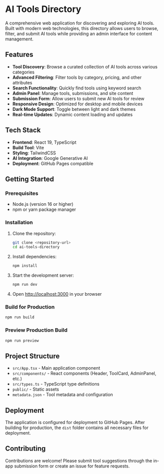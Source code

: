 # AI Tools Directory

A comprehensive web application for discovering and exploring AI tools. Built with modern web technologies, this directory allows users to browse, filter, and submit AI tools while providing an admin interface for content management.

## Features

- **Tool Discovery**: Browse a curated collection of AI tools across various categories
- **Advanced Filtering**: Filter tools by category, pricing, and other attributes
- **Search Functionality**: Quickly find tools using keyword search
- **Admin Panel**: Manage tools, submissions, and site content
- **Submission Form**: Allow users to submit new AI tools for review
- **Responsive Design**: Optimized for desktop and mobile devices
- **Dark Mode Support**: Toggle between light and dark themes
- **Real-time Updates**: Dynamic content loading and updates

## Tech Stack

- **Frontend**: React 19, TypeScript
- **Build Tool**: Vite
- **Styling**: TailwindCSS
- **AI Integration**: Google Generative AI
- **Deployment**: GitHub Pages compatible

## Getting Started

### Prerequisites

- Node.js (version 16 or higher)
- npm or yarn package manager

### Installation

1. Clone the repository:
   ```bash
   git clone <repository-url>
   cd ai-tools-directory
   ```

2. Install dependencies:
   ```bash
   npm install
   ```

3. Start the development server:
   ```bash
   npm run dev
   ```

4. Open [http://localhost:3000](http://localhost:3000) in your browser

### Build for Production

```bash
npm run build
```

### Preview Production Build

```bash
npm run preview
```

## Project Structure

- `src/App.tsx` - Main application component
- `src/components/` - React components (Header, ToolCard, AdminPanel, etc.)
- `src/types.ts` - TypeScript type definitions
- `public/` - Static assets
- `metadata.json` - Tool metadata and configuration

## Deployment

The application is configured for deployment to GitHub Pages. After building for production, the `dist` folder contains all necessary files for deployment.

## Contributing

Contributions are welcome! Please submit tool suggestions through the in-app submission form or create an issue for feature requests.